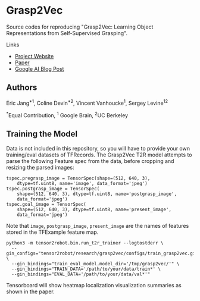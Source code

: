 # Grasp2Vec

Source codes for reproducing "Grasp2Vec: Learning Object Representations from
Self-Supervised Grasping".

Links

-   [Project Website](https://sites.google.com/site/grasp2vec/)
-   [Paper](https://arxiv.org/abs/1811.06964)
-   [Google AI Blog Post](https://ai.googleblog.com/2018/12/grasp2vec-learning-object.html)

## Authors

Eric Jang<sup>*1</sup>, Coline Devin<sup>*2</sup>, Vincent
Vanhoucke<sup>1</sup>, Sergey Levine<sup>12</sup>

<sup>*</sup>Equal Contribution, <sup>1</sup> Google Brain, <sup>2</sup>UC
Berkeley

## Training the Model

Data is not included in this repository, so you will have to provide your own
training/eval datasets of TFRecords. The Grasp2Vec T2R model attempts to parse
the following Feature spec from the data, before cropping and resizing the
parsed images:

```
tspec.pregrasp_image = TensorSpec(shape=(512, 640, 3),
    dtype=tf.uint8, name='image', data_format='jpeg')
tspec.postgrasp_image = TensorSpec(
    shape=(512, 640, 3), dtype=tf.uint8, name='postgrasp_image',
    data_format='jpeg')
tspec.goal_image = TensorSpec(
    shape=(512, 640, 3), dtype=tf.uint8, name='present_image',
    data_format='jpeg')
```

Note that `image`, `postgrasp_image`, `present_image` are the names of features
stored in the TFExample feature map.

```
python3 -m tensor2robot.bin.run_t2r_trainer --logtostderr \
  --gin_configs="tensor2robot/research/grasp2vec/configs/train_grasp2vec.gin" \
  --gin_bindings="train_eval_model.model_dir='/tmp/grasp2vec/'" \
  --gin_bindings="TRAIN_DATA='/path/to/your/data/train*' \
  --gin_bindings="EVAL_DATA='/path/to/your/data/val*'"
```

Tensorboard will show heatmap localization visualization summaries as shown in
the paper.
